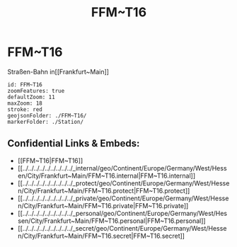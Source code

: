 ﻿---
location: [ 50.10333 , 8.679585 ] 
type: geo-Region
title: FFM~T16

license: CC BY-SA 4.0
source: https://datahub.io/core/country-codes
isDeleted: false
isReadOnly: false
draft: false
confidential: public

tags:
- geo/Country/Region
aliases:
- FFM~T16

Languages:
- de

cssclasses: geo-Region
publish: true
linkTitle: 
keywords: 
layout: 
publishDate: 
expiryDate: 
---

# FFM~T16

Straßen-Bahn in[[Frankfurt~Main]]  

```leaflet
id: FFM~T16
zoomFeatures: true 
defaultZoom: 11 
maxZoom: 18
stroke: red
geojsonFolder: ./FFM~T16/
markerFolder: ./Station/
```



## Confidential Links & Embeds: 
- [[FFM~T16|FFM~T16]] 
- [[../../../../../../../../../_internal/geo/Continent/Europe/Germany/West/Hessen/City/Frankfurt~Main/FFM~T16.internal|FFM~T16.internal]] 
- [[../../../../../../../../../_protect/geo/Continent/Europe/Germany/West/Hessen/City/Frankfurt~Main/FFM~T16.protect|FFM~T16.protect]] 
- [[../../../../../../../../../_private/geo/Continent/Europe/Germany/West/Hessen/City/Frankfurt~Main/FFM~T16.private|FFM~T16.private]] 
- [[../../../../../../../../../_personal/geo/Continent/Europe/Germany/West/Hessen/City/Frankfurt~Main/FFM~T16.personal|FFM~T16.personal]] 
- [[../../../../../../../../../_secret/geo/Continent/Europe/Germany/West/Hessen/City/Frankfurt~Main/FFM~T16.secret|FFM~T16.secret]] 
